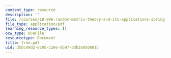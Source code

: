 ```yaml
---
content_type: resource
description: ''
file: /courses/18-996-random-matrix-theory-and-its-applications-spring-2004/35bc49d26c95c2e6d597bdb3a950801c_free.pdf
file_type: application/pdf
learning_resource_types: []
ocw_type: OCWFile
resourcetype: Document
title: free.pdf
uid: 35bc49d2-6c95-c2e6-d597-bdb3a950801c
---
```


